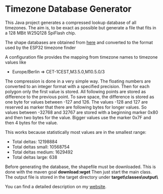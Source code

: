 # Timezone Database Generator

This Java project generates a compressed lookup database of all timezones. The aim is, to be exact 
as possible but generate a file that fits in a 128 MBit W25Q128 SpiFlash chip. 

The shape databases are obtained from [here](https://github.com/evansiroky/timezone-boundary-builder) 
and converted to the format used by the ESP32 timezone finder
 
A configuration file provides the mapping from timezone names to timezone values like
* Europe/Berlin => CET-1CEST,M3.5.0,M10.5.0/3

The compression is done in a very simple way. The floating numbers are converted to an integer
format with a specified precision. Then for each polygon only the first value is stored. All following
points are stored as difference to the previous point. To save space, the difference is stored as
one byte for values between -127 and 126. The values -128 and 127 are reserved as marker that there are following
bytes for longer values. So values between -32768 and 32767 are stored with a beginning marker 0x80 and
then two bytes for the value. Bigger values use the marker 0x7F and then 4 bytes for the 
value.

This works because statistically most values are in the smallest range:
- Total deltas: 12198884
- Total deltas small: 10568754
- Total deltas medium: 1629492
- Total deltas large: 638

Before generating the database, the shapefile must be downloaded. This is done with the maven goal **download:wget**
Then just start the main class. The output file is stored in the target directory under **target\classes\output\\** 

You can find a detailed description on my [website](https://www.haraldkreuzer.net/en/news/esp32-library-offline-time-zone-search-given-gps-coordinates).


